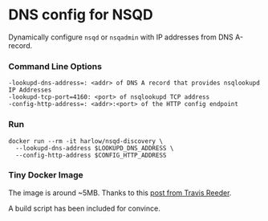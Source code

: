 # DNS config for NSQD

Dynamically configure `nsqd` or `nsqadmin` with IP addresses from DNS A-record.

### Command Line Options

```
-lookupd-dns-address=: <addr> of DNS A record that provides nsqlookupd IP Addresses
-lookupd-tcp-port=4160: <port> of nsqlookupd TCP address
-config-http-address=: <addr>:<port> of the HTTP config endpoint
```

### Run

```
docker run --rm -it harlow/nsqd-discovery \
  --lookupd-dns-address $LOOKUPD_DNS_ADDRESS \
  --config-http-address $CONFIG_HTTP_ADDRESS
```

### Tiny Docker Image

The image is around ~5MB. Thanks to this [post from Travis Reeder](
http://www.iron.io/blog/2015/07/an-easier-way-to-create-tiny-golang-docker-images.html).

A build script has been included for convince.
